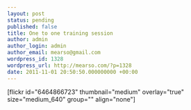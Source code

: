 ```yaml
---
layout: post
status: pending
published: false
title: One to one training session
author: admin
author_login: admin
author_email: mearso@gmail.com
wordpress_id: 1328
wordpress_url: http://mearso.com/?p=1328
date: 2011-11-01 20:50:50.000000000 +00:00
---
```

 [flickr id="6464866723" thumbnail="medium" overlay="true" size="medium_640" group="" align="none"] 
